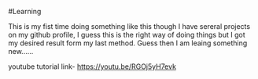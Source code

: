 #Learning 

This is my fist time doing something like this though I have sereral projects on my github profile,
I guess this is the right way of doing things but I got my desired result form my last method.
Guess then I am leaing something new......

youtube tutorial link- 
https://youtu.be/RGOj5yH7evk
